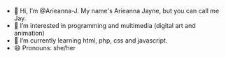 - 👋 Hi, I’m @Arieanna-J. My name's Arieanna Jayne, but you can call me Jay.
- 👀 I’m interested in programming and multimedia (digital art and animation)
- 🌱 I’m currently learning html, php, css and javascript.
- 😄 Pronouns: she/her

<!---
Arieanna-J/Arieanna-J is a ✨ special ✨ repository because its `README.md` (this file) appears on your GitHub profile.
You can click the Preview link to take a look at your changes.
--->
